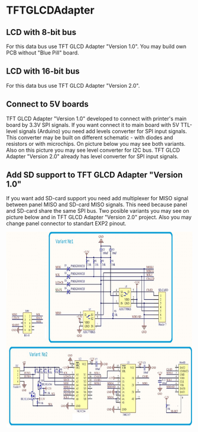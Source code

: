 # TFTGLCDAdapter

## LCD with 8-bit bus
For this data bus use TFT GLCD Adapter "Version 1.0". You may build own PCB without "Blue Pill" board.

## LCD with 16-bit bus
For this data bus use TFT GLCD Adapter "Version 2.0".

## Connect to 5V boards
TFT GLCD Adapter "Version 1.0" developed to connect with printer's main board by 3.3V SPI signals. If you want connect it to main board with 5V TTL-level signals (Arduino) you need add levels converter for SPI input signals. This converter may be built on different schematic - with diodes and resistors or with microchips. On picture below you may see both variants. Also on this picture you may see level converter for I2C bus. TFT GLCD Adapter "Version 2.0" already has level converter for SPI input signals.

## Add SD support to TFT GLCD Adapter "Version 1.0"
If you want add SD-card support you need add multiplexer for MISO signal between panel MISO and SD-card MISO signals. This need because panel and SD-card share the same SPI bus. Two posible variants you may see on picture below and in TFT GLCD Adapter "Version 2.0" project. Also you may change panel connector to standart EXP2 pinout.

<img src="./tft-glcd-add_SD.jpg" width="800" height="528">